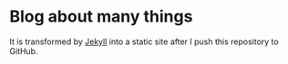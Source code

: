 # Blog about many things

It is transformed by [Jekyll](http://github.com/jekyll/jekyll) into a static site after I push this repository to GitHub.
